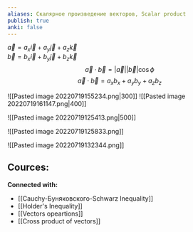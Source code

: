 ```yaml
---
aliases: Скалярное произведение векторов, Scalar product
publish: true
anki: false
---
```



$\vec{a} = a_x \vec{i} + a_y \vec{j} + a_z \vec{k}$  
$\vec{b} = b_x \vec{i} + b_y \vec{j} + b_z \vec{k}$ 
$$
\vec{a} \cdot \vec{b} = |\vec{a}| |\vec{b}| \cos{\phi}
$$
$$
\vec{a} \cdot \vec{b} = a_x b_x + a_y b_y + a_z b_z
$$


![[Pasted image 20220719155234.png|300]]
![[Pasted image 20220719161147.png|400]]





![[Pasted image 20220719125413.png|500]]



![[Pasted image 20220719125833.png]]


![[Pasted image 20220719132344.png]]


**Cources:**
- 


**Connected with:**
- [[Cauchy-Буняковского-Schwarz Inequality]]
- [[Holder's Inequality]]
- [[Vectors opeartions]]
- [[Cross product of vectors]]




